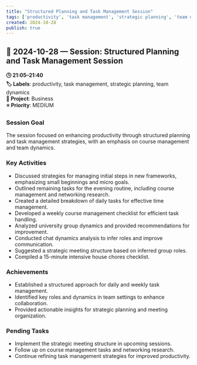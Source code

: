 ```yaml
---
title: "Structured Planning and Task Management Session"
tags: ['productivity', 'task management', 'strategic planning', 'team dynamics']
created: 2024-10-28
publish: true
---
```


## 📅 2024-10-28 — Session: Structured Planning and Task Management Session

**🕒 21:05–21:40**  
**🏷️ Labels**: productivity, task management, strategic planning, team dynamics  
**📂 Project**: Business  
**⭐ Priority**: MEDIUM  


### Session Goal
The session focused on enhancing productivity through structured planning and task management strategies, with an emphasis on course management and team dynamics.

### Key Activities
- Discussed strategies for managing initial steps in new frameworks, emphasizing small beginnings and micro goals.
- Outlined remaining tasks for the evening routine, including course management and networking research.
- Created a detailed breakdown of daily tasks for effective time management.
- Developed a weekly course management checklist for efficient task handling.
- Analyzed university group dynamics and provided recommendations for improvement.
- Conducted chat dynamics analysis to infer roles and improve communication.
- Suggested a strategic meeting structure based on inferred group roles.
- Compiled a 15-minute intensive house chores checklist.

### Achievements
- Established a structured approach for daily and weekly task management.
- Identified key roles and dynamics in team settings to enhance collaboration.
- Provided actionable insights for strategic planning and meeting organization.

### Pending Tasks
- Implement the strategic meeting structure in upcoming sessions.
- Follow up on course management tasks and networking research.
- Continue refining task management strategies for improved productivity.
